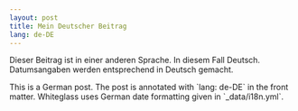 ```yaml
---
layout: post
title: Mein Deutscher Beitrag
lang: de-DE
---
```


Dieser Beitrag ist in einer anderen Sprache. In diesem Fall Deutsch. Datumsangaben werden entsprechend in Deutsch gemacht.

<p lang="en" markdown="1">This is a German post. The post is annotated with `lang: de-DE` in the front matter. Whiteglass uses German date formatting given in `_data/i18n.yml`.</p>
